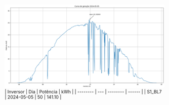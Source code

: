 ![My Image](05_05_2024-S1_BL7.png)
| Inversor | Dia | Potência | kWh    |
| -------- | --- | -------- | ------ |
| S1_BL7       | 2024-05-05  | 50       | 141.10 |